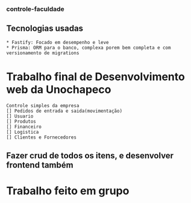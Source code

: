 ### controle-faculdade

## Tecnologias usadas
    * Fastify: Focado em desempenho e leve
    * Prisma: ORM para o banco, complexa porem bem completa e com versionamento de migrations 

# Trabalho final de Desenvolvimento web da Unochapeco
    Controle simples da empresa
    [] Pedidos de entrada e saida(movimentação)
    [] Usuario
    [] Produtos
    [] Financeiro
    [] Logistica
    [] Clientes e Fornecedores

## Fazer crud de todos os itens, e desenvolver frontend também 

# Trabalho feito em grupo 
